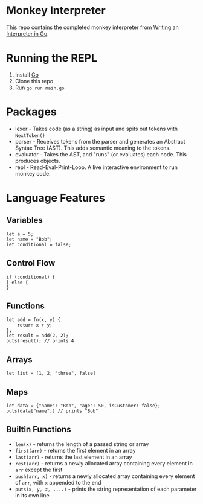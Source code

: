 # Monkey Interpreter

This repo contains the completed monkey interpreter from [Writing an Interpreter in Go](https://interpreterbook.com/).

# Running the REPL

1. Install [Go](https://go.dev/)
2. Clone this repo
3. Run `go run main.go`

# Packages

- lexer - Takes code (as a string) as input and spits out tokens with `NextToken()`
- parser - Receives tokens from the parser and generates an Abstract Syntax Tree (AST). This adds semantic meaning to the tokens.
- evaluator - Takes the AST, and "runs" (or evaluates) each node. This produces objects.
- repl - Read-Eval-Print-Loop. A live interactive environment to run monkey code.

# Language Features

## Variables

```
let a = 5;
let name = "Bob";
let conditional = false;
```

## Control Flow

```
if (conditional) {
} else {
}
```

## Functions

```
let add = fn(x, y) {
    return x + y;
};
let result = add(2, 2);
puts(result); // prints 4
```

## Arrays

```
let list = [1, 2, "three", false]
```

## Maps

```
let data = {"name": "Bob", "age": 50, isCustomer: false};
puts(data["name"]) // prints "Bob"
```

## Builtin Functions
- `len(x)` - returns the length of a passed string or array
- `first(arr)` - returns the first element in an array
- `last(arr)` - returns the last element in an array
- `rest(arr)` - returns a newly allocated array containing every element in `arr` except the first
- `push(arr, x)` - returns a newly allocated array containing every element of `arr`, with `x` appended to the end
- `puts(x, y, z, ....)` - prints the string representation of each parameter in its own line.
